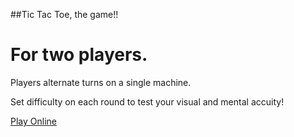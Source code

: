 ##Tic Tac Toe, the game!!

# For two players.

Players alternate turns on a single machine.

Set difficulty on each round to test your visual and mental accuity!

[Play Online](https://js-tictactoe.firebaseapp.com/)
